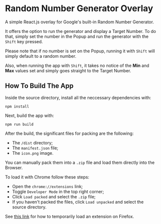 # Random Number Generator Overlay
A simple React.js overlay for Google's built-in Random Number Generator.

It offers the option to run the generator and display a Target Number. To do that, simply set the number in the Popup and run the generator with the `Shift` key pressed.

Please note that if no number is set on the Popup, running it with `Shift` will simply default to a random number.

Also, when running the app with `Shift`, it takes no notice of the **Min** and **Max** values set and simply goes straight to the Target Number.

## How To Build The App
Inside the source directory, install all the neccessary dependencies with:

    npm install

Next, build the app with:

    npm run build

After the build, the significant files for packing are the following:

- The `/dist` directory;
- The `manifest.json` file;
- The `icon.png` image.

You can manually pack them into a `.zip` file and load them directly into the Browser.

To load it with Chrome follow these steps:

- Open the `chrome://extensions` link;
- Toggle `Developer Mode` in the top right corner;
- Click `Load packed` and select the `.zip` file;
- If you haven't packed the files, click `Load unpacked` and select the source directory.

See [this link](https://extensionworkshop.com/documentation/develop/temporary-installation-in-firefox/) for how to temporarily load an extension on Firefox.